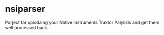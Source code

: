 nsiparser
=========

Porject for uplodaing your Native Instruments Traktor Palylists and get them well processed back.
